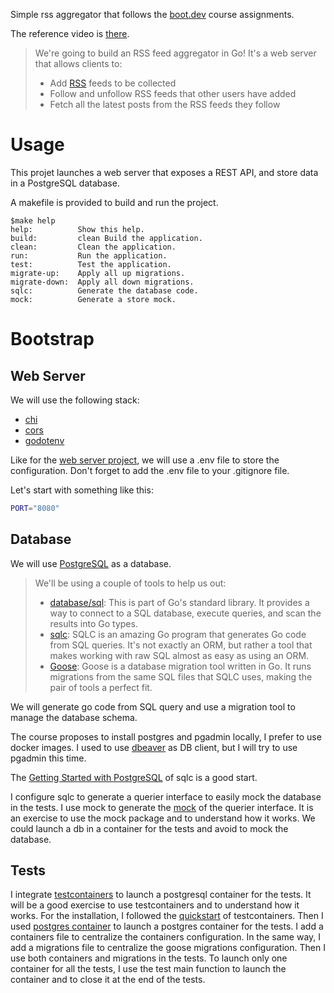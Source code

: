 Simple rss aggregator that follows the [boot.dev](https://boot.dev) course assignments.

The reference video is [there](https://www.youtube.com/watch?v=dpXhDzgUSe4&t=1s).


> We're going to build an RSS feed aggregator in Go! It's a web server that allows clients to:
>* Add [RSS](https://en.wikipedia.org/wiki/RSS) feeds to be collected
>* Follow and unfollow RSS feeds that other users have added
>* Fetch all the latest posts from the RSS feeds they follow

# Usage

This projet launches a web server that exposes a REST API,
and store data in a PostgreSQL database.

A makefile is provided to build and run the project.

```shell
$make help
help:          Show this help.
build:         clean Build the application.
clean:         Clean the application.
run:           Run the application.
test:          Test the application.
migrate-up:    Apply all up migrations.
migrate-down:  Apply all down migrations.
sqlc:          Generate the database code.
mock:          Generate a store mock.
```

# Bootstrap

## Web Server
We will use the following stack:

* [chi](https://github.com/go-chi/chi)
* [cors](https://github.com/go-chi/cors)
* [godotenv](https://github.com/joho/godotenv)

Like for the [web server project](https://github.com/jbdoumenjou/mygoserver),
we will use a .env file to store the configuration.
Don't forget to add the .env file to your .gitignore file.

Let's start with something like this:

```bash
PORT="8080"
```

## Database

We will use [PostgreSQL](https://www.postgresql.org/) as a database.

>We'll be using a couple of tools to help us out:
>* [database/sql](https://pkg.go.dev/database/sql): This is part of Go's standard library.
>It provides a way to connect to a SQL database, execute queries, and scan the results into Go types.
>* [sqlc](https://sqlc.dev/): SQLC is an amazing Go program that generates Go code from SQL queries.
>It's not exactly an ORM, but rather a tool that makes working with raw SQL almost as easy as using an ORM.
>* [Goose](https://github.com/pressly/goose): Goose is a database migration tool written in Go.
>It runs migrations from the same SQL files that SQLC uses, making the pair of tools a perfect fit.

We will generate go code from SQL query and use a migration tool to manage the database schema.

The course proposes to install postgres and pgadmin locally, I prefer to use docker images.
I used to use [dbeaver](https://dbeaver.io/) as DB client, but I will try to use pgadmin this time.

The [Getting Started with PostgreSQL](https://docs.sqlc.dev/en/latest/tutorials/getting-started-postgresql.html) of sqlc is a good start.

I configure sqlc to generate a querier interface to easily mock the database in the tests.
I use mock to generate the [mock](https://github.com/uber-go/mock) of the querier interface.
It is an exercise to use the mock package and to understand how it works.
We could launch a db in a container for the tests and avoid to mock the database.

## Tests

I integrate [testcontainers](https://testcontainers.com/) to launch a postgresql container for the tests.
It will be a good exercise to use testcontainers and to understand how it works.
For the installation, I followed the [quickstart](https://golang.testcontainers.org/quickstart/) of testcontainers.
Then I used [postgres container](https://golang.testcontainers.org/modules/postgres/) to launch a postgres container for the tests.
I add a containers file to centralize the containers configuration.
In the same way, I add a migrations file to centralize the goose migrations configuration.
Then I use both containers and migrations in the tests.
To launch only one container for all the tests,
I use the test main function to launch the container and to close it at the end of the tests.